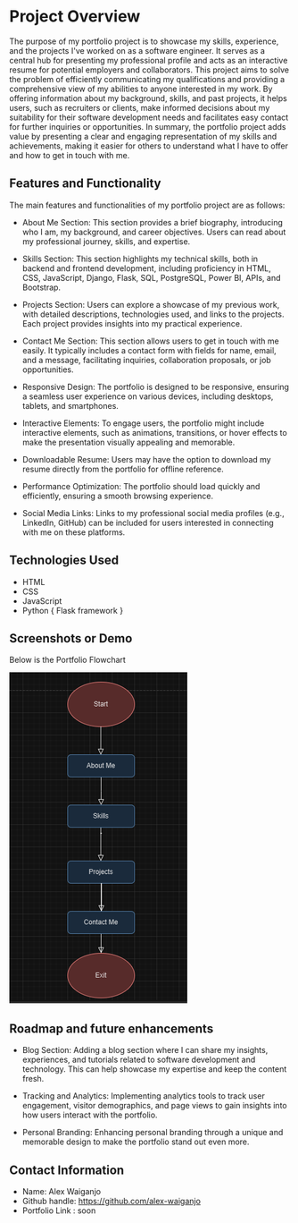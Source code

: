 # Project Overview

The purpose of my portfolio project is to showcase my skills, experience, and the projects I've worked on as a software engineer. It serves as a central hub for presenting my professional profile and acts as an interactive resume for potential employers and collaborators. This project aims to solve the problem of efficiently communicating my qualifications and providing a comprehensive view of my abilities to anyone interested in my work. By offering information about my background, skills, and past projects, it helps users, such as recruiters or clients, make informed decisions about my suitability for their software development needs and facilitates easy contact for further inquiries or opportunities. In summary, the portfolio project adds value by presenting a clear and engaging representation of my skills and achievements, making it easier for others to understand what I have to offer and how to get in touch with me.

## Features and Functionality

The main features and functionalities of my portfolio project are as follows:

- About Me Section: This section provides a brief biography, introducing who I am, my background, and career objectives. Users can read about my professional journey, skills, and expertise.

- Skills Section: This section highlights my technical skills, both in backend and frontend development, including proficiency in HTML, CSS, JavaScript, Django, Flask, SQL, PostgreSQL, Power BI, APIs, and Bootstrap.

- Projects Section: Users can explore a showcase of my previous work, with detailed descriptions, technologies used, and links to the projects. Each project provides insights into my practical experience.

- Contact Me Section: This section allows users to get in touch with me easily. It typically includes a contact form with fields for name, email, and a message, facilitating inquiries, collaboration proposals, or job opportunities.

- Responsive Design: The portfolio is designed to be responsive, ensuring a seamless user experience on various devices, including desktops, tablets, and smartphones.

- Interactive Elements: To engage users, the portfolio might include interactive elements, such as animations, transitions, or hover effects to make the presentation visually appealing and memorable.

- Downloadable Resume: Users may have the option to download my resume directly from the portfolio for offline reference.

- Performance Optimization: The portfolio should load quickly and efficiently, ensuring a smooth browsing experience.

- Social Media Links: Links to my professional social media profiles (e.g., LinkedIn, GitHub) can be included for users interested in connecting with me on these platforms.

## Technologies Used

- HTML
- CSS
- JavaScript
- Python { Flask framework }

## Screenshots or Demo

Below is the Portfolio Flowchart

![Portfolio flow chart](/assets/img/portfolio_flow_chart.png)

## Roadmap and future enhancements

- Blog Section: Adding a blog section where I can share my insights, experiences, and tutorials related to software development and technology. This can help showcase my expertise and keep the content fresh.

- Tracking and Analytics: Implementing analytics tools to track user engagement, visitor demographics, and page views to gain insights into how users interact with the portfolio.
  
- Personal Branding: Enhancing personal branding through a unique and memorable design to make the portfolio stand out even more.
  
## Contact Information

- Name: Alex Waiganjo
- Github handle: <https://github.com/alex-waiganjo>
- Portfolio Link : soon
